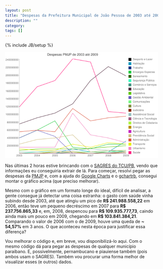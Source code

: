 ```yaml
---
layout: post
title: "Despesas da Prefeitura Municipal de João Pessoa de 2003 até 2009"
description: ""
category: 
tags: []
---
```

{% include JB/setup %}

![PMJP 2003~2009](/assets/media/pmjp2003-2009.png)

Nas últimas 2 horas estive brincando com o [SAGRES do
TCU/PB](http://sagres.tce.pb.gov.br/), vendo que
informações eu conseguiria extrair de lá. Para começar, resolvi pegar as
despesas da [PMJP](http://www.joaopessoa.pb.gov.br/) e, com a ajuda do [Google
Charts](http://code.google.com/apis/chart/) e o
[gchartrb](http://gchartrb.rubyforge.org/), consegui montar o
gráfico acima (que preciso melhorar).

Mesmo com o gráfico em um formato longe do ideal, difícil de analisar, a gente
consegue já detectar uma coisa estranha: o gasto com saúde vinha subindo desde
2003, até que atingiu um pico de **R$ 241.988.558,22** em 2006, então teve um
pequeno decréscimo em 2007 para **R$ 237.756.865,33** e, em, 2008, despencou
para **R$ 109.935.777,73**, caindo ainda mais um pouco em 2009, chegando em
**R$ 103.841.384,21**. Comparando o valor de 2006 com o de 2009, houve uma queda
de **~ 54,57%** em 3 anos. O que aconteceu nesta época para justificar essa diferença?

Vou melhorar o código e, em breve, vou disponibilizá-lo aqui. Com o mesmo código
dá para pegar as despesas de qualquer município paraibano. E, possivelmente,
pernambucano e piauiense também (pois ambos usam o SAGRES). Também vou procurar
uma forma melhor de visualizar esses (e outros) dados.
